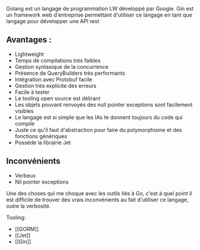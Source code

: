 Golang est un langage de programmation LW développé par Google. Gin est un framework web d'entreprise permettant d'utiliser ce langage en tant que langage pour développer une API rest

## Avantages : 
 * Lightweight
 * Temps de compilations très faibles
 * Gestion syntaxique de la concurrence
 * Présence de QueryBuilders très performants
 * Intégration avec Protobuf facile
 * Gestion très explicite des erreurs
 * Facile à tester
 * Le tooling open source est délirant
 * Les objets pouvant renvoyés des null pointer exceptions sont facilement visibles
 * Le langage est si simple que les IAs te donnent toujours du code qui compile
 * Juste ce qu'il faut d'abstraction pour faire du polymorphisme et des fonctions génériques
 * Possède la librairie Jet

## Inconvénients
 * Verbeux
 * Nil pointer exceptions


Une des choses qui me choque avec les outils liés à Go, c'est à quel point il est difficile de trouver des vrais inconvénients au fait d'utiliser ce langage, outre la verbosité.

Tooling:

* [[GORM]]
* [[Jet]]
* [[Gin]]

